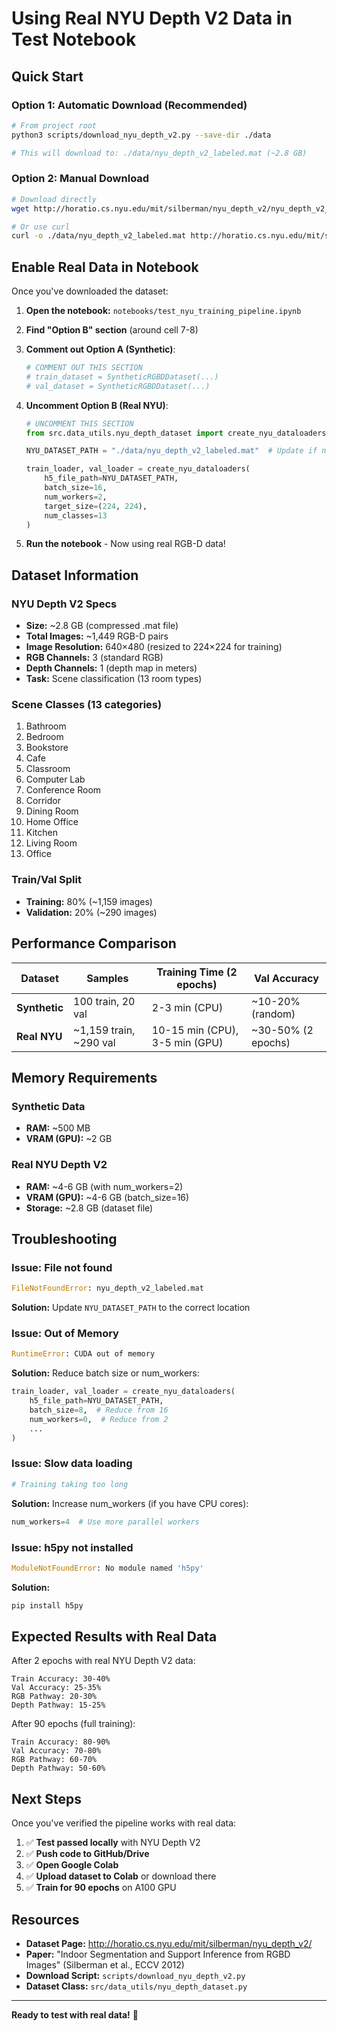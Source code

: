 # Using Real NYU Depth V2 Data in Test Notebook

## Quick Start

### Option 1: Automatic Download (Recommended)

```bash
# From project root
python3 scripts/download_nyu_depth_v2.py --save-dir ./data

# This will download to: ./data/nyu_depth_v2_labeled.mat (~2.8 GB)
```

### Option 2: Manual Download

```bash
# Download directly
wget http://horatio.cs.nyu.edu/mit/silberman/nyu_depth_v2/nyu_depth_v2_labeled.mat -P ./data/

# Or use curl
curl -o ./data/nyu_depth_v2_labeled.mat http://horatio.cs.nyu.edu/mit/silberman/nyu_depth_v2/nyu_depth_v2_labeled.mat
```

## Enable Real Data in Notebook

Once you've downloaded the dataset:

1. **Open the notebook:** `notebooks/test_nyu_training_pipeline.ipynb`

2. **Find "Option B" section** (around cell 7-8)

3. **Comment out Option A (Synthetic)**:
   ```python
   # COMMENT OUT THIS SECTION
   # train_dataset = SyntheticRGBDDataset(...)
   # val_dataset = SyntheticRGBDDataset(...)
   ```

4. **Uncomment Option B (Real NYU)**:
   ```python
   # UNCOMMENT THIS SECTION
   from src.data_utils.nyu_depth_dataset import create_nyu_dataloaders

   NYU_DATASET_PATH = "./data/nyu_depth_v2_labeled.mat"  # Update if needed

   train_loader, val_loader = create_nyu_dataloaders(
       h5_file_path=NYU_DATASET_PATH,
       batch_size=16,
       num_workers=2,
       target_size=(224, 224),
       num_classes=13
   )
   ```

5. **Run the notebook** - Now using real RGB-D data!

## Dataset Information

### NYU Depth V2 Specs
- **Size:** ~2.8 GB (compressed .mat file)
- **Total Images:** ~1,449 RGB-D pairs
- **Image Resolution:** 640×480 (resized to 224×224 for training)
- **RGB Channels:** 3 (standard RGB)
- **Depth Channels:** 1 (depth map in meters)
- **Task:** Scene classification (13 room types)

### Scene Classes (13 categories)
1. Bathroom
2. Bedroom
3. Bookstore
4. Cafe
5. Classroom
6. Computer Lab
7. Conference Room
8. Corridor
9. Dining Room
10. Home Office
11. Kitchen
12. Living Room
13. Office

### Train/Val Split
- **Training:** 80% (~1,159 images)
- **Validation:** 20% (~290 images)

## Performance Comparison

| Dataset | Samples | Training Time (2 epochs) | Val Accuracy |
|---------|---------|--------------------------|--------------|
| **Synthetic** | 100 train, 20 val | 2-3 min (CPU) | ~10-20% (random) |
| **Real NYU** | ~1,159 train, ~290 val | 10-15 min (CPU), 3-5 min (GPU) | ~30-50% (2 epochs) |

## Memory Requirements

### Synthetic Data
- **RAM:** ~500 MB
- **VRAM (GPU):** ~2 GB

### Real NYU Depth V2
- **RAM:** ~4-6 GB (with num_workers=2)
- **VRAM (GPU):** ~4-6 GB (batch_size=16)
- **Storage:** ~2.8 GB (dataset file)

## Troubleshooting

### Issue: File not found
```python
FileNotFoundError: nyu_depth_v2_labeled.mat
```
**Solution:** Update `NYU_DATASET_PATH` to the correct location

### Issue: Out of Memory
```python
RuntimeError: CUDA out of memory
```
**Solution:** Reduce batch size or num_workers:
```python
train_loader, val_loader = create_nyu_dataloaders(
    h5_file_path=NYU_DATASET_PATH,
    batch_size=8,  # Reduce from 16
    num_workers=0,  # Reduce from 2
    ...
)
```

### Issue: Slow data loading
```python
# Training taking too long
```
**Solution:** Increase num_workers (if you have CPU cores):
```python
num_workers=4  # Use more parallel workers
```

### Issue: h5py not installed
```python
ModuleNotFoundError: No module named 'h5py'
```
**Solution:**
```bash
pip install h5py
```

## Expected Results with Real Data

After 2 epochs with real NYU Depth V2 data:

```
Train Accuracy: 30-40%
Val Accuracy: 25-35%
RGB Pathway: 20-30%
Depth Pathway: 15-25%
```

After 90 epochs (full training):
```
Train Accuracy: 80-90%
Val Accuracy: 70-80%
RGB Pathway: 60-70%
Depth Pathway: 50-60%
```

## Next Steps

Once you've verified the pipeline works with real data:

1. ✅ **Test passed locally** with NYU Depth V2
2. ✅ **Push code to GitHub/Drive**
3. ✅ **Open Google Colab**
4. ✅ **Upload dataset to Colab** or download there
5. ✅ **Train for 90 epochs** on A100 GPU

## Resources

- **Dataset Page:** http://horatio.cs.nyu.edu/mit/silberman/nyu_depth_v2/
- **Paper:** "Indoor Segmentation and Support Inference from RGBD Images" (Silberman et al., ECCV 2012)
- **Download Script:** `scripts/download_nyu_depth_v2.py`
- **Dataset Class:** `src/data_utils/nyu_depth_dataset.py`

---

**Ready to test with real data!** 🎉
